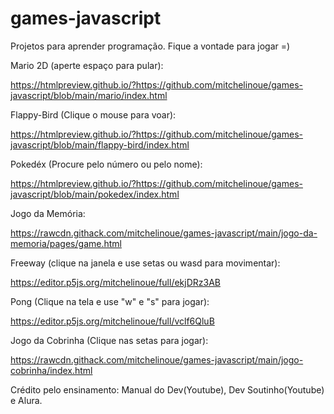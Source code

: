 # games-javascript
Projetos para aprender programação. Fique a vontade para jogar =)


Mario 2D (aperte espaço para pular):

https://htmlpreview.github.io/?https://github.com/mitchelinoue/games-javascript/blob/main/mario/index.html

Flappy-Bird (Clique o mouse para voar):

https://htmlpreview.github.io/?https://github.com/mitchelinoue/games-javascript/blob/main/flappy-bird/index.html

Pokedéx (Procure pelo número ou pelo nome):

https://htmlpreview.github.io/?https://github.com/mitchelinoue/games-javascript/blob/main/pokedex/index.html

Jogo da Memória:

https://rawcdn.githack.com/mitchelinoue/games-javascript/main/jogo-da-memoria/pages/game.html

Freeway (clique na janela e use setas ou wasd para movimentar):

https://editor.p5js.org/mitchelinoue/full/ekjDRz3AB

Pong (Clique na tela e use "w" e "s" para jogar):

https://editor.p5js.org/mitchelinoue/full/vclf6QluB

Jogo da Cobrinha (Clique nas setas para jogar):

https://rawcdn.githack.com/mitchelinoue/games-javascript/main/jogo-cobrinha/index.html






Crédito pelo ensinamento: Manual do Dev(Youtube), Dev Soutinho(Youtube) e Alura.
